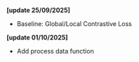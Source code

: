 **[update 25/09/2025]**
* Baseline: Global/Local Contrastive Loss

**[update 01/10/2025]**
* Add process data function
